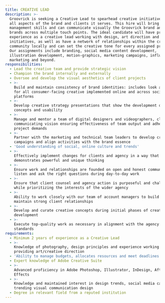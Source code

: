 ```yaml
---
title: CREATIVE LEAD
description: >-
  Groovrick is seeking a Creative Lead to spearhead creative initiatives across
  all aspects of the brand and clients it serves. This hire will bring creative
  management skills and can communicate visually the Groovrick brand and partner
  brands across multiple touch points. The ideal candidate will have prior
  experience as a creative lead working with design, art direction and brand
  initiatives, as well as have a network of relationships within the creative
  community locally and can set the creative tone for every assigned project.
  Our assignments include branding, social media content development,
  illustration development, motion-graphics, marketing campaigns, influencer
  marketing and beyond.
responsibilities:
  - Lead the creative team and provide strategic vision
  - Champion the brand internally and externally
  - Oversee and develop the visual aesthetics of client projects
  - >-
    Build and maintain consistency of brand identities: includes look and feel
    for all consumer-facing creative implemented online and across social media
    platforms
  - >-
    Develop creative strategy presentations that show the development of digital
    concepts and usability
  - >-
    Manage and mentor a team of digital designers and videographers, clearly
    communicating vision ensuring effectiveness of team output and adherence to
    project demands
  - >-
    Partner with the marketing and technical team leaders to develop creative
    campaigns and align activities with the brand essence
  - 'Good understanding of social, online culture and trends'
  - >-
    Effectively implement changes for clients and agency in a way that
    demonstrates powerful and unique thinking
  - >-
    Ensure work and relationships are founded on open and honest communications;
    listen and ask the right questions during day-to-day work
  - >-
    Ensure that client counsel and agency action is purposeful and challenging
    while prioritizing the interests of the wider agency
  - >-
    Ability to work closely with our team of account managers to build and
    maintain strong client relationships
  - >-
    Develop and curate creative concepts during initial phases of creative
    development
  - >-
    Execute top-quality work as necessary in alignment with the agency’s
    standards
requirements:
  - Minimum 2 years of experience as a Creative Lead
  - >-
    Knowledge of photography, design principles and experience working on-set
    providing art/creative direction
  - 'Ability to manage budgets, allocates resources and meet deadlines'
  - Expert knowledge of Adobe Creative Suite
  - >-
    Advanced proficiency in Adobe Photoshop, Illustrator, InDesign, After
    Effects
  - >-
    Knowledge and maintained interest in design trends, social media campaigns,
    trending visual communication design
  - Degree in relevant field from a reputed institution
---
```


